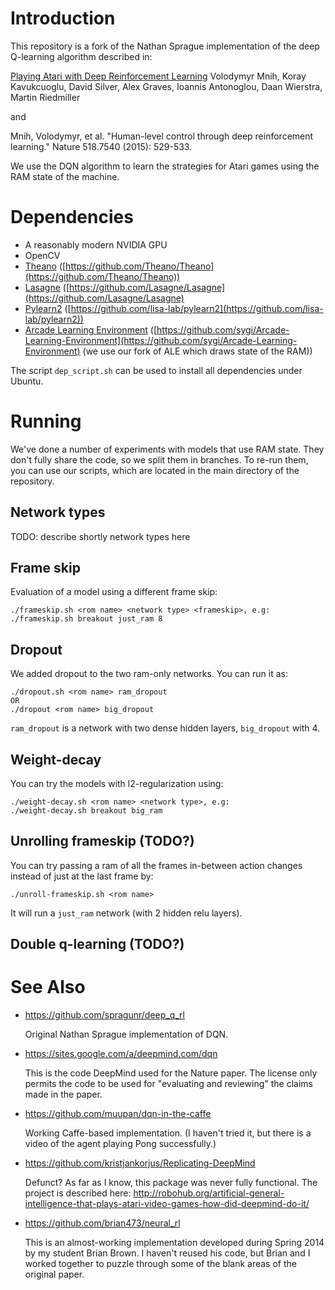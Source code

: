 # Introduction 

This repository is a fork of the Nathan Sprague implementation of the deep
Q-learning algorithm described in:

[Playing Atari with Deep Reinforcement Learning](http://arxiv.org/abs/1312.5602)
Volodymyr Mnih, Koray Kavukcuoglu, David Silver, Alex Graves, Ioannis
Antonoglou, Daan Wierstra, Martin Riedmiller

and 

Mnih, Volodymyr, et al. "Human-level control through deep reinforcement learning." Nature 518.7540 (2015): 529-533.

We use the DQN algorithm to learn the strategies for Atari games using the RAM state of the machine.

# Dependencies

* A reasonably modern NVIDIA GPU
* OpenCV
* [Theano](http://deeplearning.net/software/theano/) ([https://github.com/Theano/Theano](https://github.com/Theano/Theano))
* [Lasagne](http://lasagne.readthedocs.org/en/latest/) ([https://github.com/Lasagne/Lasagne](https://github.com/Lasagne/Lasagne)
* [Pylearn2](http://deeplearning.net/software/pylearn2/) ([https://github.com/lisa-lab/pylearn2](https://github.com/lisa-lab/pylearn2))
* [Arcade Learning Environment](http://www.arcadelearningenvironment.org/) ([https://github.com/sygi/Arcade-Learning-Environment](https://github.com/sygi/Arcade-Learning-Environment) (we use our fork of ALE which draws state of the RAM))

The script `dep_script.sh` can be used to install all dependencies under Ubuntu.


# Running
We've done a number of experiments with models that use RAM state. They don't fully share the code, so we split them in branches. To re-run them, you can use our scripts, which are located in the main directory of the repository.

## Network types
TODO: describe shortly network types here

## Frame skip
Evaluation of a model using a different frame skip:
```
./frameskip.sh <rom name> <network type> <frameskip>, e.g:
./frameskip.sh breakout just_ram 8
```

## Dropout
We added dropout to the two ram-only networks. You can run it as:
```
./dropout.sh <rom name> ram_dropout
OR
./dropout <rom name> big_dropout
```

`ram_dropout` is a network with two dense hidden layers, `big_dropout` with 4.

## Weight-decay
You can try the models with l2-regularization using:
```
./weight-decay.sh <rom name> <network type>, e.g:
./weight-decay.sh breakout big_ram
```

## Unrolling frameskip (TODO?)
You can try passing a ram of all the frames in-between action changes instead of just at the last frame by:
```
./unroll-frameskip.sh <rom name>
```
It will run a `just_ram` network (with 2 hidden relu layers).

## Double q-learning (TODO?)

# See Also

* https://github.com/spragunr/deep_q_rl

  Original Nathan Sprague implementation of DQN.

* https://sites.google.com/a/deepmind.com/dqn

  This is the code DeepMind used for the Nature paper.  The license
  only permits the code to be used for "evaluating and reviewing" the
  claims made in the paper.

* https://github.com/muupan/dqn-in-the-caffe

  Working Caffe-based implementation.  (I haven't tried it, but there
  is a video of the agent playing Pong successfully.)

* https://github.com/kristjankorjus/Replicating-DeepMind

  Defunct?  As far as I know, this package was never fully functional.  The project is described here: 
  http://robohub.org/artificial-general-intelligence-that-plays-atari-video-games-how-did-deepmind-do-it/

* https://github.com/brian473/neural_rl

  This is an almost-working implementation developed during Spring
  2014 by my student Brian Brown.  I haven't reused his code, but
  Brian and I worked together to puzzle through some of the blank
  areas of the original paper.


